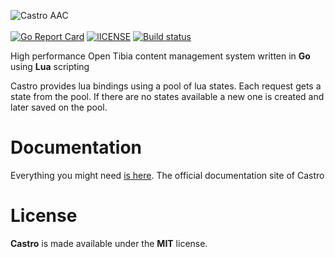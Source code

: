![Castro AAC](http://i.imgur.com/uLEJYaI.png)
<br>
<br>
[![Go Report Card](https://goreportcard.com/badge/github.com/Raggaer/castro)](https://goreportcard.com/report/github.com/Raggaer/castro)
[![lICENSE](https://img.shields.io/packagist/l/doctrine/orm.svg)](https://github.com/Raggaer/castro/blob/master/LICENSE)
[![Build status](https://ci.appveyor.com/api/projects/status/yhrx9l6jrbvxhw5p?svg=true)](https://ci.appveyor.com/project/Raggaer/castro)

High performance Open Tibia content management system written in **Go** using **Lua** scripting

Castro provides lua bindings using a pool of lua states. Each request gets a state from the pool. If there are no states available a new one is created and later saved on the pool.

# Documentation

Everything you might need [is here](https://docs.raggaer.pw/). The official documentation site of Castro

# License

**Castro** is made available under the **MIT** license.